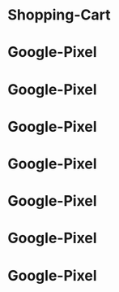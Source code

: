 # Shopping-Cart
# Google-Pixel
# Google-Pixel
# Google-Pixel
# Google-Pixel
# Google-Pixel
# Google-Pixel
# Google-Pixel
